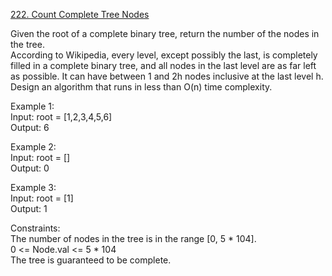 [222. Count Complete Tree Nodes](https://leetcode.com/problems/count-complete-tree-nodes/)




Given the root of a complete binary tree, return the number of the nodes in the tree.             
According to Wikipedia, every level, except possibly the last, is completely filled in a complete binary tree, and all nodes in the last level are as far left as possible. It can have between 1 and 2h nodes inclusive at the last level h.              
Design an algorithm that runs in less than O(n) time complexity.             

Example 1:                     
Input: root = [1,2,3,4,5,6]             
Output: 6                  

Example 2:             
Input: root = []             
Output: 0              

Example 3:           
Input: root = [1]            
Output: 1              

Constraints:             
The number of nodes in the tree is in the range [0, 5 * 104].               
0 <= Node.val <= 5 * 104                 
The tree is guaranteed to be complete.                
